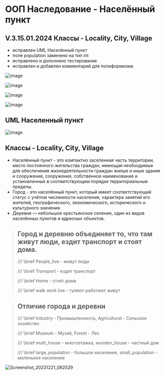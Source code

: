 # ООП Наследование - Населённый пункт
## V.3.15.01.2024 Классы - Locality, City, Village
- исправлен UML Населённый пункт
- поле population заменено на тип int
- исправлено и дополнено тестирование
- исправлен и добавлен комментарий для полиформизма
  
![image](https://github.com/BurdinskayaNV/OOP-2-kurs/assets/148595309/0aaf2ee4-648b-4259-ac50-c56a3440ed99)

![image](https://github.com/BurdinskayaNV/OOP-2-kurs/assets/148595309/e1e5358c-a3e4-4b02-9421-d17355de068a)

![image](https://github.com/BurdinskayaNV/OOP-2-kurs/assets/148595309/830a4bb2-a7e2-4fbe-acb5-f98857ebe8e7)

![image](https://github.com/BurdinskayaNV/OOP-2-kurs/assets/148595309/2cb1c5b1-51f6-4168-92cd-dba60e77b050)


## UML Населенный пункт

![image](https://github.com/BurdinskayaNV/OOP-2-kurs/assets/148595309/81aa4908-09ab-46c8-bfd3-20ab1a6d2db0)



## Классы - Locality, City, Village
- Населённый пункт - это компактно заселенная часть территории,
  место постоянного жительства граждан, имеющая необходимые для 
  обеспечения жизнедеятельности граждан жилые и иные здания и сооружения,
  сооружения, собственное наименование и установленные в соответствующем
  порядке территориальные пределы.
- Город - это населённый пункт, который имеет соответствующий статус с 
  учётом численности населения, характера занятий его жителей, 
  географического, экономического, исторического и культурного значения.
- Деревня — небольшое крестьянское селение, 
  один из видов населённых пунктов и адресных объектов.

>  ## Город и деревню объединяет то, что там живут люди, ездит транспорт и стоят дома.
> 
>  /// \brief People_live - живут люди
> 
>  /// \brief Transport - ездит транспорт
> 
>  /// \brief Home - стоят дома
> 
>  /// \brief walk work live - гуляют работают живут
> 



>  ## Отличие города и деревни
> 
>  /// \brief Industry - Промышленность, Agricultural - Сельское хозяйство
> 
>  /// \brief Museum - Музей, Forest - Лес
> 
>  /// \brief multi_house - многоэтажка, wooden_house - частный дом
> 
>  /// \brief large_population - большое население, small_population - маленькое население
> 


![Screenshot_20231221_082529](https://github.com/BurdinskayaNV/OOP-2-kurs/assets/148595309/ff136f9f-5c31-44f7-a230-fa2e5351d4c6)
